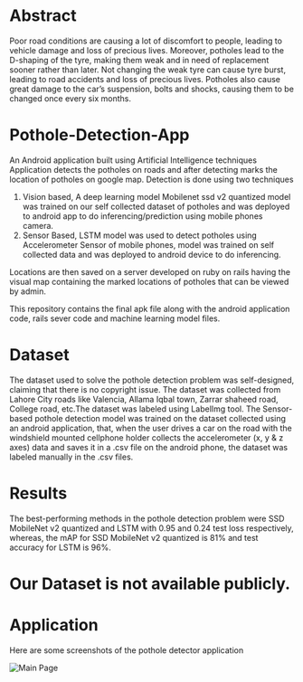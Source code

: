 # Abstract
Poor road conditions are causing a lot of discomfort to people, leading to vehicle damage and loss of precious lives. Moreover, potholes lead to the D-shaping of the tyre, making them weak and in need of replacement sooner rather than later. Not changing the weak tyre can cause tyre burst, leading to road accidents and loss of precious lives. Potholes also cause great damage to the car’s suspension, bolts and shocks, causing them to be changed once every six months.

# Pothole-Detection-App
An Android application built using Artificial Intelligence techniques
Application detects the potholes on roads and after detecting marks the location of potholes on google map.
Detection is done using two techniques 
1. Vision based,
   A deep learning model Mobilenet ssd v2 quantized model was trained on our self collected dataset of potholes and was deployed to android app to do inferencing/prediction using mobile phones camera.
2. Sensor Based,
   LSTM model was used to detect potholes using Accelerometer Sensor of mobile phones, model was trained on self collected data and was deployed to android device to do inferencing.   

Locations are then saved on a server developed on ruby on rails having the visual map containing the marked locations of potholes that can be viewed by admin.
   
This repository contains the final apk file along with the android application code, rails sever code and machine learning model files.

# Dataset
The dataset used to solve the pothole detection problem was self-designed, claiming that there is no copyright issue. The dataset was collected from Lahore City roads like Valencia, Allama Iqbal town, Zarrar shaheed road, College road, etc.The dataset was labeled using LabelImg tool.
The Sensor-based pothole detection model was trained on the dataset collected using an android application, that, when the user drives a car on the road with the windshield mounted cellphone holder collects the accelerometer (x, y & z axes) data and saves it in a .csv file on the android phone, the dataset was labeled manually in the .csv files. 

# Results
The best-performing methods in the pothole detection problem were SSD MobileNet v2 quantized and LSTM with 0.95 and 0.24 test loss respectively, whereas, the mAP for SSD MobileNet v2 quantized is 81% and test accuracy for LSTM is 96%.

# Our Dataset is not available publicly.

# Application 
Here are some screenshots of the pothole detector application

![Main Page](/pictures/p2.png)


